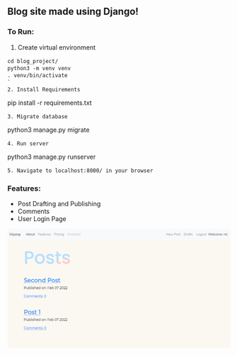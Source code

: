 ## Blog site made using Django!

### To Run:
1. Create virtual environment
```
cd blog_project/
python3 -m venv venv
. venv/bin/activate
`
2. Install Requirements
```
pip install -r requirements.txt
```
3. Migrate database
```
python3 manage.py migrate
```
4. Run server
```
python3 manage.py runserver
```
5. Navigate to localhost:8000/ in your browser
```

### Features:
* Post Drafting and Publishing
* Comments
* User Login Page

![alt text](https://raw.githubusercontent.com/nholaday/blog_project/master/blogapp/static/media/post_list_screenshot.png)

